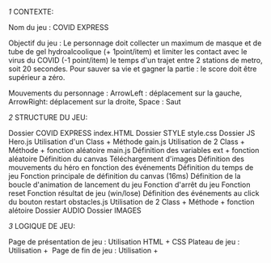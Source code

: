 *1* CONTEXTE:

Nom du jeu : COVID EXPRESS

Objectif du jeu : Le personnage doit collecter un maximum de masque et de tube de gel hydroalcoolique (+ 1point/item) et limiter les contact avec le virus du COVID (-1 point/item) le temps d'un trajet entre 2 stations de metro, soit 20 secondes.
Pour sauver sa vie et gagner la partie : le score doit être supérieur a zéro.

Mouvements du personnage : ArrowLeft : déplacement sur la gauche, ArrowRight: déplacement sur la droite, Space : Saut

*2* STRUCTURE DU JEU:

Dossier COVID EXPRESS
    index.HTML
Dossier STYLE 
    style.css
Dossier JS 
    Hero.js
        Utilisation d'un Class + Méthode
    gain.js
        Utilisation de 2 Class + Méthode + fonction aléatoire
    main.js
        Définition des variables ext + fonction aléatoire
        Définition du canvas 
        Téléchargement d'images
        Définition des mouvements du héro en fonction des événements
        Définition du temps de jeu
        Fonction principale de définition du canvas (16ms)
        Définition de la boucle d'animation de lancement du jeu
        Fonction d'arrêt du jeu
        Fonction reset 
        Fonction résultat de jeu (win/lose)
        Définition des événements au click du bouton restart
    obstacles.js
        Utilisation de 2 Class + Méthode + fonction alétoire
Dossier AUDIO
Dossier IMAGES

*3* LOGIQUE DE JEU:

Page de présentation de jeu : Utilisation HTML + CSS 
Plateau de jeu : Utilisation <Canvas> + <img> 
Page de fin de jeu : Utilisation <Canvas> + <img>
